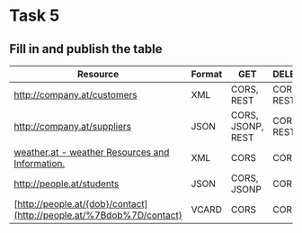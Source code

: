 # Task 5

## Fill in and publish the table

| Resource                                                                                 | Format | GET               | DELETE     |
| ---------------------------------------------------------------------------------------- | ------ | ----------------- | ---------- |
| http://company.at/customers                                                              | XML    | CORS, REST        | CORS, REST |
| http://company.at/suppliers                                                              | JSON   | CORS, JSONP, REST | CORS, REST |
| [weather.at&nbsp;-&nbsp;weather Resources and Information.](http://weather.at/innsbruck) | XML    | CORS              | CORS       |
| http://people.at/students                                                                | JSON   | CORS, JSONP       | CORS       |
| [http://people.at/{dob}/contact](http://people.at/%7Bdob%7D/contact)                     | VCARD  | CORS              | CORS       |


